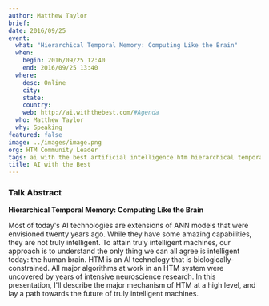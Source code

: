 ```yaml
---
author: Matthew Taylor
brief:
date: 2016/09/25
event:
  what: "Hierarchical Temporal Memory: Computing Like the Brain"
  when:
    begin: 2016/09/25 12:40
    end: 2016/09/25 13:40
  where:
    desc: Online
    city:
    state:
    country:
    web: http://ai.withthebest.com/#Agenda
  who: Matthew Taylor
  why: Speaking
featured: false
image: ../images/image.png
org: HTM Community Leader
tags: ai with the best artificial intelligence htm hierarchical temporal memory computing like the brain
title: AI with the Best
---
```


### Talk Abstract

**Hierarchical Temporal Memory: Computing Like the Brain**

Most of today's AI technologies are extensions of ANN models that were
envisioned twenty years ago. While they have some amazing capabilities, they are
not truly intelligent. To attain truly intelligent machines, our approach is to
understand the only thing we can all agree is intelligent today: the human
brain. HTM is an AI technology that is biologically-constrained. All major
algorithms at work in an HTM system were uncovered by years of intensive
neuroscience research. In this presentation, I'll describe the major mechanism
of HTM at a high level, and lay a path towards the future of truly intelligent
machines.
